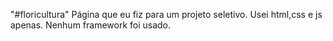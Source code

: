 "#floricultura" 
Página que eu fiz para um projeto seletivo.
Usei html,css e js apenas.
Nenhum framework foi usado.
